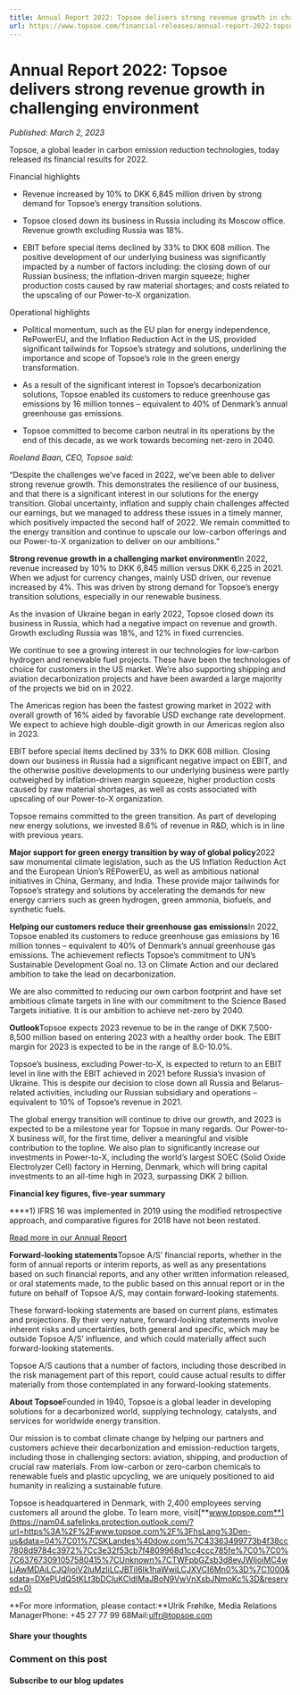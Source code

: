 ```yaml
---
title: Annual Report 2022: Topsoe delivers strong revenue growth in challenging environment
url: https://www.topsoe.com/financial-releases/annual-report-2022-topsoe-delivers-strong-revenue-growth-in-challenging-environment#main-content
---
```


# Annual Report 2022: Topsoe delivers strong revenue growth in challenging environment

*Published: March 2, 2023*

Topsoe, a global leader in carbon emission reduction technologies, today released its financial results for 2022.

Financial highlights

- Revenue increased by 10% to DKK 6,845 million driven by strong demand for Topsoe’s energy transition solutions.

- Topsoe closed down its business in Russia including its Moscow office. Revenue growth excluding Russia was 18%.

- EBIT before special items declined by 33% to DKK 608 million. The positive development of our underlying business was significantly impacted by a number of factors including: the closing down of our Russian business; the inflation-driven margin squeeze; higher production costs caused by raw material shortages; and costs related to the upscaling of our Power-to-X organization.

Operational highlights

- Political momentum, such as the EU plan for energy independence, RePowerEU, and the Inflation Reduction Act in the US, provided significant tailwinds for Topsoe’s strategy and solutions, underlining the importance and scope of Topsoe’s role in the green energy transformation.

- As a result of the significant interest in Topsoe’s decarbonization solutions, Topsoe enabled its customers to reduce greenhouse gas emissions by 16 million tonnes – equivalent to 40% of Denmark’s annual greenhouse gas emissions.

- Topsoe committed to become carbon neutral in its operations by the end of this decade, as we work towards becoming net-zero in 2040.

*Roeland Baan, CEO, Topsoe said:*

“Despite the challenges we’ve faced in 2022, we’ve been able to deliver strong revenue growth. This demonstrates the resilience of our business, and that there is a significant interest in our solutions for the energy transition. Global uncertainty, inflation and supply chain challenges affected our earnings, but we managed to address these issues in a timely manner, which positively impacted the second half of 2022. We remain committed to the energy transition and continue to upscale our low-carbon offerings and our Power-to-X organization to deliver on our ambitions.”

**Strong revenue growth in a challenging market environment**In 2022, revenue increased by 10% to DKK 6,845 million versus DKK 6,225 in 2021. When we adjust for currency changes, mainly USD driven, our revenue increased by 4%. This was driven by strong demand for Topsoe’s energy transition solutions, especially in our renewable business.

As the invasion of Ukraine began in early 2022, Topsoe closed down its business in Russia, which had a negative impact on revenue and growth. Growth excluding Russia was 18%, and 12% in fixed currencies.

We continue to see a growing interest in our technologies for low-carbon hydrogen and renewable fuel projects. These have been the technologies of choice for customers in the US market. We’re also supporting shipping and aviation decarbonization projects and have been awarded a large majority of the projects we bid on in 2022.

The Americas region has been the fastest growing market in 2022 with overall growth of 16% aided by favorable USD exchange rate development. We expect to achieve high double-digit growth in our Americas region also in 2023.

EBIT before special items declined by 33% to DKK 608 million. Closing down our business in Russia had a significant negative impact on EBIT, and the otherwise positive developments to our underlying business were partly outweighed by inflation-driven margin squeeze, higher production costs caused by raw material shortages, as well as costs associated with upscaling of our Power-to-X organization.

Topsoe remains committed to the green transition. As part of developing new energy solutions, we invested 8.6% of revenue in R&D, which is in line with previous years.

**Major support for green energy transition by way of global policy**2022 saw monumental climate legislation, such as the US Inflation Reduction Act and the European Union’s REPowerEU, as well as ambitious national initiatives in China, Germany, and India. These provide major tailwinds for Topsoe’s strategy and solutions by accelerating the demands for new energy carriers such as green hydrogen, green ammonia, biofuels, and synthetic fuels.

**Helping our customers reduce their greenhouse gas emissions**In 2022, Topsoe enabled its customers to reduce greenhouse gas emissions by 16 million tonnes – equivalent to 40% of Denmark’s annual greenhouse gas emissions. The achievement reflects Topsoe’s commitment to UN’s Sustainable Development Goal no. 13 on Climate Action and our declared ambition to take the lead on decarbonization.

We are also committed to reducing our own carbon footprint and have set ambitious climate targets in line with our commitment to the Science Based Targets initiative. It is our ambition to achieve net-zero by 2040.

**Outlook**Topsoe expects 2023 revenue to be in the range of DKK 7,500-8,500 million based on entering 2023 with a healthy order book. The EBIT margin for 2023 is expected to be in the range of 8.0-10.0%.

Topsoe’s business, excluding Power-to-X, is expected to return to an EBIT level in line with the EBIT achieved in 2021 before Russia’s invasion of Ukraine. This is despite our decision to close down all Russia and Belarus-related activities, including our Russian subsidiary and operations – equivalent to 10% of Topsoe’s revenue in 2021.

The global energy transition will continue to drive our growth, and 2023 is expected to be a milestone year for Topsoe in many regards. Our Power-to-X business will, for the first time, deliver a meaningful and visible contribution to the topline. We also plan to significantly increase our investments in Power-to-X, including the world’s largest SOEC (Solid Oxide Electrolyzer Cell) factory in Herning, Denmark, which will bring capital investments to an all-time high in 2023, surpassing DKK 2 billion.

**Financial key figures, five-year summary**

****1) IFRS 16 was implemented in 2019 using the modified retrospective approach, and comparative figures for 2018 have not been restated.

[Read more in our Annual Report](/ar22)

**Forward-looking statements**Topsoe A/S’ financial reports, whether in the form of annual reports or interim reports, as well as any presentations based on such financial reports, and any other written information released, or oral statements made, to the public based on this annual report or in the future on behalf of Topsoe A/S, may contain forward-looking statements.

These forward-looking statements are based on current plans, estimates and projections. By their very nature, forward-looking statements involve inherent risks and uncertainties, both general and specific, which may be outside Topsoe A/S’ influence, and which could materially affect such forward-looking statements.

Topsoe A/S cautions that a number of factors, including those described in the risk management part of this report, could cause actual results to differ materially from those contemplated in any forward-looking statements.

**About Topsoe**Founded in 1940, Topsoe is a global leader in developing solutions for a decarbonized world, supplying technology, catalysts, and services for worldwide energy transition.

Our mission is to combat climate change by helping our partners and customers achieve their decarbonization and emission-reduction targets, including those in challenging sectors: aviation, shipping, and production of crucial raw materials. From low-carbon or zero-carbon chemicals to renewable fuels and plastic upcycling, we are uniquely positioned to aid humanity in realizing a sustainable future.

Topsoe is headquartered in Denmark, with 2,400 employees serving customers all around the globe. To learn more, visit[**www.topsoe.com**](https://nam04.safelinks.protection.outlook.com/?url=https%3A%2F%2Fwww.topsoe.com%2F%3FhsLang%3Den-us&data=04%7C01%7CSKLandes%40dow.com%7C43363499773b4f38cc7808d9784c3972%7Cc3e32f53cb7f4809968d1cc4ccc785fe%7C0%7C0%7C637673091057580415%7CUnknown%7CTWFpbGZsb3d8eyJWIjoiMC4wLjAwMDAiLCJQIjoiV2luMzIiLCJBTiI6Ik1haWwiLCJXVCI6Mn0%3D%7C1000&sdata=DXePUdQ5tKLt3bDCluKCIdIMaJBoN9VwVnXsbJNmoKc%3D&reserved=0)

**For more information, please contact:**Ulrik Frøhlke, Media Relations ManagerPhone: +45 27 77 99 68Mail:[ulfr@topsoe.com](mailto:ulfr@topsoe.com)

#### Share your thoughts

### Comment on this post

#### Subscribe to our blog updates